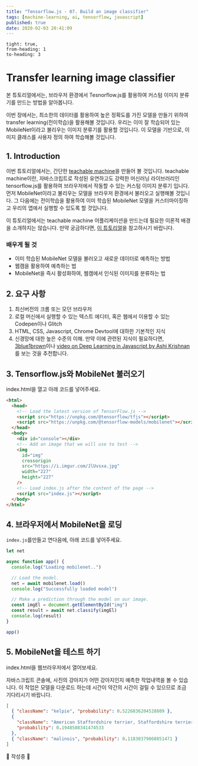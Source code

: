 ```yaml
---
title: "Tensorflow.js - 07. Build an image classifier"
tags: [machine-learning, ai, tensorflow, javascript]
published: true
date: 2020-02-03 20:41:09
---
```


```toc
tight: true,
from-heading: 1
to-heading: 3
```

# Transfer learning image classifier

본 튜토리얼에서는, 브라우저 환경에서 Tesnorflow.js를 활용하여 커스텀 이미지 분류기를 만드는 방법을 알아봅니다.

이번 장에서는, 최소한의 데이터를 활용하여 높은 정확도를 가진 모델을 만들기 위하여 transfer learning(전이학습)을 활용해볼 것입니다. 우리는 이미 잘 학습되어 있는 MobileNet이라고 불리우는 이미지 분류기를 활용할 것입니다. 이 모델을 기반으로, 이미지 클래스를 사용자 정의 하여 학습해볼 것입니다.

## 1. Introduction

이번 튜토리얼에서는, 간단한 [teachable machine](https://teachablemachine.withgoogle.com/)을 만들어 볼 것입니다. teachable machine이란, 자바스크립트로 작성된 유연하고도 강력한 머신러닝 라이브러리인 tensorflow.js를 활용하여 브라우저에서 작동할 수 있는 커스텀 이미지 분류기 입니다. 먼저 MobileNet이라고 불리우는 모델을 브라우저 환경에서 불러오고 실행해볼 것입니다. 그 다음에는 전이학습을 활용하여 이미 학습된 MobileNet 모델을 커스터마이징하고 우리의 앱에서 실행할 수 있도록 할 것입니다.

이 튜토리얼에서는 teachable machine 어플리케이션을 만드는데 필요한 이론적 배경을 소개하지는 않습니다. 만약 궁금하다면, [이 튜토리얼](https://beta.observablehq.com/@nsthorat/how-to-build-a-teachable-machine-with-tensorflow-js)을 참고하시기 바랍니다.

### 배우게 될 것

- 이미 학습된 MobileNet 모델을 불러오고 새로운 데이터로 예측하는 방법
- 웹캠을 활용하여 예측하는 법
- MobileNet을 즉시 활성화하여, 웹캠에서 인식된 이미지를 분류하는 법

## 2. 요구 사항

1. 최신버전의 크롬 또는 모던 브라우저
2. 로컬 머신에서 실행할 수 있는 텍스트 에디터, 혹은 웹에서 이용할 수 있는 Codepen이나 Glitch
3. HTML, CSS, Javascript, Chrome Devtool에 대하한 기본적인 지식
4. 신경망에 대한 높은 수준의 이해. 만약 이에 관련된 지식이 필요하다면, [3blue1brown](https://www.youtube.com/watch?v=aircAruvnKk)이나 [video on Deep Learning in Javascript by Ashi Krishnan](https://www.youtube.com/watch?v=SV-cgdobtTA)를 보는 것을 추천합니다.

## 3. Tensorflow.js와 MobileNet 불러오기

index.html을 열고 아래 코드를 넣어주세요.

```html
<html>
  <head>
    <!-- Load the latest version of TensorFlow.js -->
    <script src="https://unpkg.com/@tensorflow/tfjs"></script>
    <script src="https://unpkg.com/@tensorflow-models/mobilenet"></script>
  </head>
  <body>
    <div id="console"></div>
    <!-- Add an image that we will use to test -->
    <img
      id="img"
      crossorigin
      src="https://i.imgur.com/JlUvsxa.jpg"
      width="227"
      height="227"
    />
    <!-- Load index.js after the content of the page -->
    <script src="index.js"></script>
  </body>
</html>
```

## 4. 브라우저에서 MobileNet을 로딩

`index.js`를만들고 연다음에, 아래 코드를 넣어주세요.

```javascript
let net

async function app() {
  console.log("Loading mobilenet..")

  // Load the model.
  net = await mobilenet.load()
  console.log("Successfully loaded model")

  // Make a prediction through the model on our image.
  const imgEl = document.getElementById("img")
  const result = await net.classify(imgEl)
  console.log(result)
}

app()
```

## 5. MobileNet을 테스트 하기

index.html을 웹브라우저에서 열어보세요.

자바스크립트 콘솔에, 사진의 강아지가 어떤 강아지인지 예측한 작업내역을 볼 수 있습니다. 이 작업은 모델을 다운로드 하는데 시간이 약간의 시간이 걸릴 수 있으므로 조금 기다리시기 바랍니다.

```json
[
  { "className": "kelpie", "probability": 0.5226836204528809 },
  {
    "className": "American Staffordshire terrier, Staffordshire terrier, American pit bull terrier, pit bull terrier",
    "probability": 0.1948588341474533
  },
  { "className": "malinois", "probability": 0.11830379068851471 }
]
```

🚧 작성중 🚧
